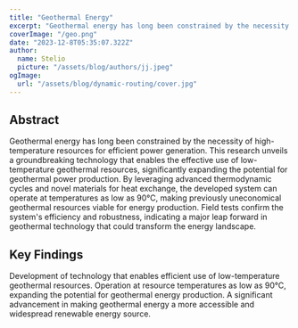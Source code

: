 ```yaml
---
title: "Geothermal Energy"
excerpt: "Geothermal energy has long been constrained by the necessity of high-temperature resources for efficient power generation."
coverImage: "/geo.png"
date: "2023-12-8T05:35:07.322Z"
author:
  name: Stelio
  picture: "/assets/blog/authors/jj.jpeg"
ogImage:
  url: "/assets/blog/dynamic-routing/cover.jpg"
---
```


## Abstract

Geothermal energy has long been constrained by the necessity of high-temperature resources for efficient power generation. This research unveils a groundbreaking technology that enables the effective use of low-temperature geothermal resources, significantly expanding the potential for geothermal power production. By leveraging advanced thermodynamic cycles and novel materials for heat exchange, the developed system can operate at temperatures as low as 90°C, making previously uneconomical geothermal resources viable for energy production. Field tests confirm the system's efficiency and robustness, indicating a major leap forward in geothermal technology that could transform the energy landscape.

## Key Findings

Development of technology that enables efficient use of low-temperature geothermal resources.
Operation at resource temperatures as low as 90°C, expanding the potential for geothermal energy production.
A significant advancement in making geothermal energy a more accessible and widespread renewable energy source.